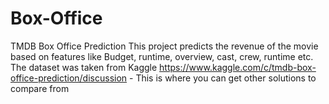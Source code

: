 # Box-Office
TMDB Box Office Prediction
This project predicts the revenue of the movie based on features like Budget, runtime, overview, cast, crew, runtime etc.
The dataset was taken from Kaggle 
https://www.kaggle.com/c/tmdb-box-office-prediction/discussion - This is where you can get other solutions to compare from
